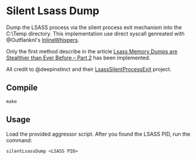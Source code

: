 # Silent Lsass Dump

Dump the LSASS process via the silent process exit mechanism into the C:\\Temp directory.
This implementation use direct syscall genreated with @Outflanknl's [InlineWhispers](https://github.com/outflanknl/InlineWhispers).

Only the first method describe in the article [Lsass Memory Dumps are Stealthier than Ever Before – Part 2](https://www.deepinstinct.com/2021/02/16/lsass-memory-dumps-are-stealthier-than-ever-before-part-2/) has been implemented.

All credit to @deepinstinct and their [LsassSilentProcessExit](https://github.com/deepinstinct/LsassSilentProcessExit) project.

## Compile

```
make
```

## Usage

Load the provided aggressor script. After you found the LSASS PID, run the command:

```
silentLsassDump <LSASS PID>
```